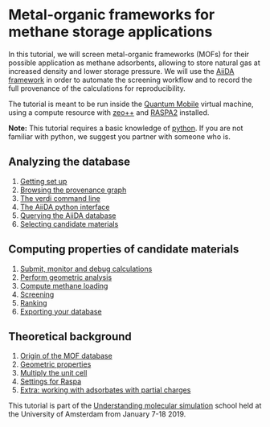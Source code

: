 # Metal-organic frameworks for methane storage applications

In this tutorial, we will screen metal-organic frameworks (MOFs) for their possible application
as methane adsorbents, allowing to store natural gas at increased density and lower storage pressure.
We will use the [AiiDA framework](www.aiida.net) in order to automate the screening workflow
and to record the full provenance of the calculations for reproducibility.

The tutorial is meant to be run inside the [Quantum Mobile](https://www.materialscloud.org/work/quantum-mobile) virtual machine,
using a compute resource with [zeo++](http://www.zeoplusplus.org/) and [RASPA2](https://github.com/numat/RASPA2) installed.

**Note:** This tutorial requires a basic knowledge of
[python](https://docs.python.org/2.7/tutorial/index.html). If you are not
familiar with python, we suggest you partner with someone who is.

## Analyzing the database

 1. [Getting set up](./tutorial/setup.md)
 1. [Browsing the provenance graph](./tutorial/provenance-graph)
 1. [The verdi command line](./tutorial/verdi-commands)
 1. [The AiiDA python interface](./tutorial/python-interface)
 1. [Querying the AiiDA database](./tutorial/queries)
 1. [Selecting candidate materials](./tutorial/candidate-selection)

## Computing properties of candidate materials

 1. [Submit, monitor and debug calculations](./tutorial/calculations)
 1. [Perform geometric analysis](./screening/geometry)
 1. [Compute methane loading](./screening/methane-loading)
 1. [Screening](./screening/screening)
 1. [Ranking](./screening/ranking)
 1. [Exporting your database](./screening/export)

## Theoretical background

  1. [Origin of the MOF database](./theoretical/502-mofs)
  1. [Geometric properties](./theoretical/geometric-properties)
  1. [Multiply the unit cell](./theoretical/multiply-uc)
  1. [Settings for Raspa](./theoretical/settings-raspa)
  1. [Extra: working with adsorbates with partial charges](./theoretical/charged-adsorbates)


This tutorial is part of the
[Understanding molecular simulation](http://www.acmm.nl/molsim/molsim2019/)
school held at the University of Amsterdam from January 7-18 2019.

